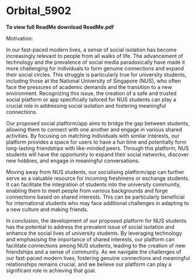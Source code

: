 # Orbital_5902

**To view full ReadMe download ReadMe.pdf**

Motivation:

In our fast-paced modern lives, a sense of social isolation has become increasingly relevant to people from all walks of life. The advancement of technology and the prevalence of social media paradoxically have made it more challenging for individuals to form genuine connections and expand their social circles. This struggle is particularly true for university students, including those at the National University of Singapore (NUS), who often face the pressures of academic demands and the transition to a new environment. Recognizing this issue, the creation of a safe and trusted social platform or app specifically tailored for NUS students can play a crucial role in addressing social isolation and fostering meaningful connections.

Our proposed social platform/app aims to bridge the gap between students, allowing them to connect with one another and engage in various shared activities. By focusing on matching individuals with similar interests, our platform provides a space for users to have a fun time and potentially form long-lasting friendships with like-minded peers. Through this platform, NUS students will have the opportunity to expand their social networks, discover new hobbies, and engage in meaningful conversations.

Moving away from NUS students, our socialising platform/app can further serve as a valuable resource for incoming freshmens or exchange students. It can facilitate the integration of students into the university community, enabling them to meet people from various backgrounds and forge connections based on shared interests. This can be particularly beneficial for international students who may face additional challenges in adapting to a new culture and making friends.

In conclusion, the development of our proposed platform for NUS students has the potential to address the prevalent issue of social isolation and enhance the social lives of university students. By leveraging technology and emphasising the importance of shared interests, our platform can facilitate connections among NUS students, leading to the creation of new friendships and a sense of community. As we navigate the challenges of our fast-paced modern lives, fostering genuine connections and meaningful relationships remains crucial, and we believe our platform can play a significant role in achieving that goal.
